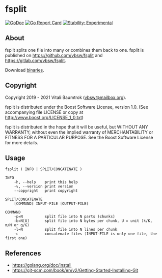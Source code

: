 # fsplit

[![GoDoc](https://godoc.org/github.com/vbsw/fsplit?status.svg)](https://godoc.org/github.com/vbsw/fsplit) [![Go Report Card](https://goreportcard.com/badge/github.com/vbsw/fsplit)](https://goreportcard.com/report/github.com/vbsw/fsplit) [![Stability: Experimental](https://masterminds.github.io/stability/experimental.svg)](https://masterminds.github.io/stability/experimental.html)

## About
fsplit splits one file into many or combines them back to one. fsplit is published on <https://github.com/vbsw/fsplit> and <https://gitlab.com/vbsw/fsplit>.

Download [binaries](https://github.com/vbsw/fsplit/archive/bin.zip).

## Copyright
Copyright 2019 - 2021 Vitali Baumtrok (vbsw@mailbox.org).

fsplit is distributed under the Boost Software License, version 1.0. (See accompanying file LICENSE or copy at http://www.boost.org/LICENSE_1_0.txt)

fsplit is distributed in the hope that it will be useful, but WITHOUT ANY WARRANTY; without even the implied warranty of MERCHANTABILITY or FITNESS FOR A PARTICULAR PURPOSE. See the Boost Software License for more details.

## Usage

	fsplit ( INFO | SPLIT/CONCATENATE )

	INFO
		-h, --help    print this help
		-v, --version print version
		--copyright   print copyright

	SPLIT/CONCATENATE
		[COMMAND] INPUT-FILE [OUTPUT-FILE]

	COMMAND
		-p=N          split file into N parts (chunks)
		-b=N[U]       split file into N bytes per chunk, U = unit (k/K, m/M or g/G)
		-l=N          split file into N lines per chunk
		-c            concatenate files (INPUT-FILE is only one file, the first one)

## References
- https://golang.org/doc/install
- https://git-scm.com/book/en/v2/Getting-Started-Installing-Git
